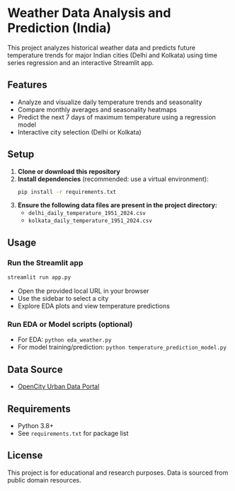 # Weather Data Analysis and Prediction (India)

This project analyzes historical weather data and predicts future temperature trends for major Indian cities (Delhi and Kolkata) using time series regression and an interactive Streamlit app.

## Features
- Analyze and visualize daily temperature trends and seasonality
- Compare monthly averages and seasonality heatmaps
- Predict the next 7 days of maximum temperature using a regression model
- Interactive city selection (Delhi or Kolkata)

## Setup
1. **Clone or download this repository**
2. **Install dependencies** (recommended: use a virtual environment):
   ```bash
   pip install -r requirements.txt
   ```
3. **Ensure the following data files are present in the project directory:**
   - `delhi_daily_temperature_1951_2024.csv`
   - `kolkata_daily_temperature_1951_2024.csv`

## Usage
### Run the Streamlit app
```bash
streamlit run app.py
```
- Open the provided local URL in your browser
- Use the sidebar to select a city
- Explore EDA plots and view temperature predictions

### Run EDA or Model scripts (optional)
- For EDA: `python eda_weather.py`
- For model training/prediction: `python temperature_prediction_model.py`

## Data Source
- [OpenCity Urban Data Portal](https://data.opencity.in/dataset/daily-temperature-70-years-data-for-major-indian-cities)

## Requirements
- Python 3.8+
- See `requirements.txt` for package list

## License
This project is for educational and research purposes. Data is sourced from public domain resources.
